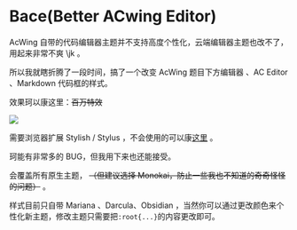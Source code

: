 # Bace(Better ACwing Editor)
AcWing 自带的代码编辑器主题并不支持高度个性化，云端编辑器主题也改不了，用起来非常不爽 \jk 。

所以我就瞎折腾了一段时间，搞了一个改变 AcWing 题目下方编辑器 、AC Editor 、Markdown 代码框的样式。

效果珂以康这里：~~百万特效~~

![](https://ybwa.github.io/img/2.bmp)

需要浏览器扩展 Stylish / Stylus ，不会使用的可以康[这里](https://www.luogu.com.cn/blog/YunQian/stylishstylus-wo-di-liu-lan-qi-wo-zuo-zhu) 。

珂能有非常多的 BUG，但我用下来也还能接受。

会覆盖所有原生主题， ~~（但建议选择 Monokai，防止一些我也不知道的奇奇怪怪的问题）~~ 。

样式目前只自带 Mariana 、Darcula、Obsidian ，当然你可以通过更改颜色来个性化新主题，修改主题只需要把`:root{...}`的内容更改即可。
